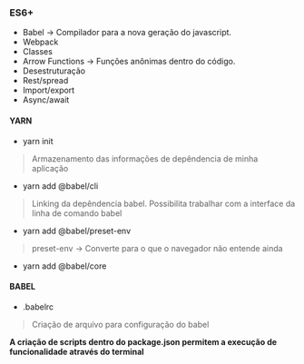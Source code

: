 ### ES6+

* Babel  -> Compilador para a nova geração do javascript.
* Webpack
* Classes
* Arrow Functions -> Funções anônimas dentro do código.
* Desestruturação
* Rest/spread
* Import/export
* Async/await


#### YARN
- yarn init
> Armazenamento das informações de depêndencia de minha aplicação
- yarn add @babel/cli
> Linking da depêndencia babel. Possibilita trabalhar com a interface da linha de comando babel
- yarn add @babel/preset-env
> preset-env -> Converte para o que o navegador não entende ainda
- yarn add @babel/core


#### BABEL
- .babelrc
> Criação de arquivo para configuração do babel


**A criação de scripts dentro do package.json permitem a execução de funcionalidade através do terminal**

